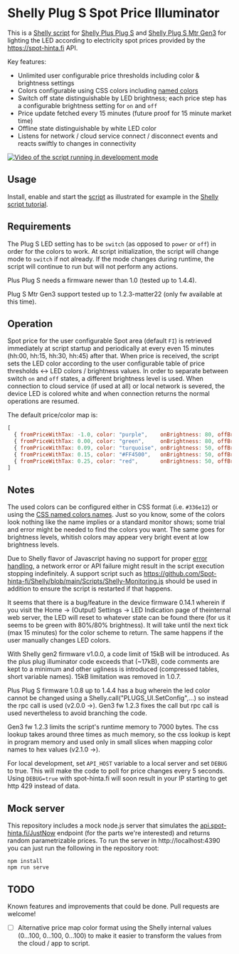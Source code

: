 # Shelly Plug S Spot Price Illuminator

This is a [Shelly script](https://shelly-api-docs.shelly.cloud/gen2/Scripts/ShellyScriptLanguageFeatures) for [Shelly Plus Plug S](https://kb.shelly.cloud/knowledge-base/shelly-plus-plug-s) and [Shelly Plug S Mtr Gen3](https://kb.shelly.cloud/knowledge-base/shelly-plug-s-mtr-gen3) for lighting the LED according to electricity spot prices provided by the https://spot-hinta.fi API.

Key features:

- Unlimited user configurable price thresholds including color & brightness settings
- Colors configurable using CSS colors including [named colors](https://drafts.csswg.org/css-color/#named-colors)
- Switch off state distinguishable by LED brightness; each price step has a configurable brightness setting for `on` and `off`
- Price update fetched every 15 minutes (future proof for 15 minute market time)
- Offline state distinguishable by white LED color
- Listens for network / cloud service connect / disconnect events and reacts swiftly to changes in connectivity

[![Video of the script running in development mode](http://img.youtube.com/vi/lC75SAEdaqg/0.jpg)](http://www.youtube.com/watch?v=lC75SAEdaqg "Shelly Plus Plug S:n värin ohjaus sähkön hinnan perusteella")

## Usage

Install, enable and start the [script](shelly/index.js) as illustrated for example in the [Shelly script tutorial](https://shelly-api-docs.shelly.cloud/gen2/Scripts/Tutorial).

## Requirements

The Plug S LED setting has to be `switch` (as opposed to `power` or `off`) in order for the colors to work. At script initialization, the script will change mode to `switch` if not already. If the mode changes during runtime, the script will continue to run but will not perform any actions.

Plus Plug S needs a firmware newer than 1.0 (tested up to 1.4.4).

Plug S Mtr Gen3 support tested up to 1.2.3-matter22 (only fw available at this time).

## Operation

Spot price for the user configurable Spot area (default `FI`) is retrieved immediately at script startup and periodically at every even 15 minutes (hh:00, hh:15, hh:30, hh:45) after that. When price is received, the script sets the LED color according to the user configurable table of price thresholds <-> LED colors / brightness values. In order to separate between switch `on` and `off` states, a different brightness level is used. When connection to cloud service (if used at all) or local network is severed, the device LED is colored white and when connection returns the normal operations are resumed.

The default price/color map is:

```javascript
[
  { fromPriceWithTax: -1.0, color: "purple",    onBrightness: 80, offBrightness: 10 },
  { fromPriceWithTax: 0.00, color: "green",     onBrightness: 80, offBrightness: 10 },
  { fromPriceWithTax: 0.09, color: "turquoise", onBrightness: 50, offBrightness:  7 },
  { fromPriceWithTax: 0.15, color: "#FF4500",   onBrightness: 50, offBrightness: 10 }, // "orangered"
  { fromPriceWithTax: 0.25, color: "red",       onBrightness: 50, offBrightness: 10 }
]
```

## Notes

The used colors can be configured either in CSS format (i.e. `#336e12`) or using the [CSS named colors names](https://drafts.csswg.org/css-color/#named-colors). Just so you know, some of the colors look nothing like the name implies or a standard monitor shows; some trial and error might be needed to find the colors you want. The same goes for brightness levels, whitish colors may appear very bright event at low brightness levels.

Due to Shelly flavor of Javascript having no support for proper [error handling](https://shelly-api-docs.shelly.cloud/gen2/Scripts/ShellyScriptLanguageFeatures/#error-handling), a network error or API failure might result in the script execution stopping indefinitely. A support script such as https://github.com/Spot-hinta-fi/Shelly/blob/main/Scripts/Shelly-Monitoring.js should be used in addition to ensure the script is restarted if that happens.

It seems that there is a bug/feature in the device firmware 0.14.1 wherein if you visit the Home -> (Output) Settings -> LED Indication page of theinternal web server, the LED will reset to whatever state can be found there (for us it seems to be green with 80%/80% brightness). It will take until the next tick (max 15 minutes) for the color scheme to return. The same happens if the user manually changes LED colors.

With Shelly gen2 firmware v1.0.0, a code limit of 15kB will be introduced. As the plus plug illuminator code exceeds that (~17kB), code comments are kept to a minimum and other ugliness is introduced (compressed tables, short variable names). 15kB limitation was removed in 1.0.7.

Plus Plug S firmware 1.0.8 up to 1.4.4 has a bug wherein the led color cannot be changed using a Shelly.call("PLUGS_UI.SetConfig",...) so instead the rpc call is used (v2.0.0 ->). Gen3 fw 1.2.3 fixes the call but rpc call is used nevertheless to avoid branching the code.

Gen3 fw 1.2.3 limits the script's runtime memory to 7000 bytes. The css lookup takes around three times as much memory, so the css lookup is kept in program memory and used only in small slices when mapping color names to hex values (v2.1.0 ->).

For local development, set `API_HOST` variable to a local server and set `DEBUG` to true. This will make the code to poll for price changes every 5 seconds. Using `DEBUG=true` with spot-hinta.fi will soon result in your IP starting to get http 429 instead of data.

## Mock server

This repository includes a mock node.js server that simulates the [api.spot-hinta.fi/JustNow](https://api.spot-hinta.fi/swagger/ui#/(JSON)%20Current%20hour%20(or%20one%20of%20the%20next%20hours)/JustNow) endpoint (for the parts we're interested) and returns random parametrizable prices. To run the server in http://localhost:4390 you can just run the following in the repository root:

```shell-script
npm install
npm run serve

```

## TODO

Known features and improvements that could be done. Pull requests are welcome!

- [ ] Alternative price map color format using the Shelly internal values (0...100, 0...100, 0...100) to make it easier to transform the values from the cloud / app to script.
